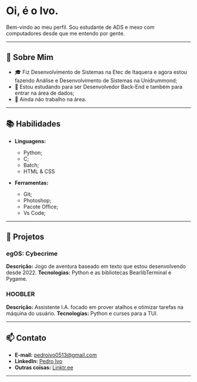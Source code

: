 # Oi, é o Ivo.

Bem-vindo ao meu perfil. Sou estudante de ADS e mexo com computadores desde que me entendo por gente.

---

## 🚀 Sobre Mim

- 🎓 Fiz Desenvolvimento de Sistemas na Etec de Itaquera e agora estou fazendo Análise e Desenvolvimento de Sistemas na Unidrummond;
- 🌱 Estou estudando para ser Desenvolvedor Back-End e também para entrar na área de dados;
- 💼 Ainda não trabalho na área.

---

## 📚 Habilidades

- **Linguagens:** 
  - Python;
  - C;
  - Batch;
  - HTML & CSS


- **Ferramentas:**
  - Git;
  - Photoshop;
  - Pacote Office;
  - Vs Code;
---

## 📁 Projetos

### egOS: Cybecrime
**Descrição:** Jogo de aventura baseado em texto que estou desenvolvendo desde 2022.
**Tecnologias:** Python e as bibliotecas BearlibTerminal e Pygame.

### HOOBLER
**Descrição:** Assistente I.A. focado em prover atalhos e otimizar tarefas na máquina do usuário.
**Tecnologias:** Python e curses para a TUI.

---

## 📫 Contato

- **E-mail:** pedroivo0513@gmail.com
- **LinkedIn:** [Pedro Ivo](https://www.linkedin.com/in/pedro-ivo-rocha/)
- **Outras coisas:** [Linktr.ee](https://linktr.ee/pedro_ivo)

---


